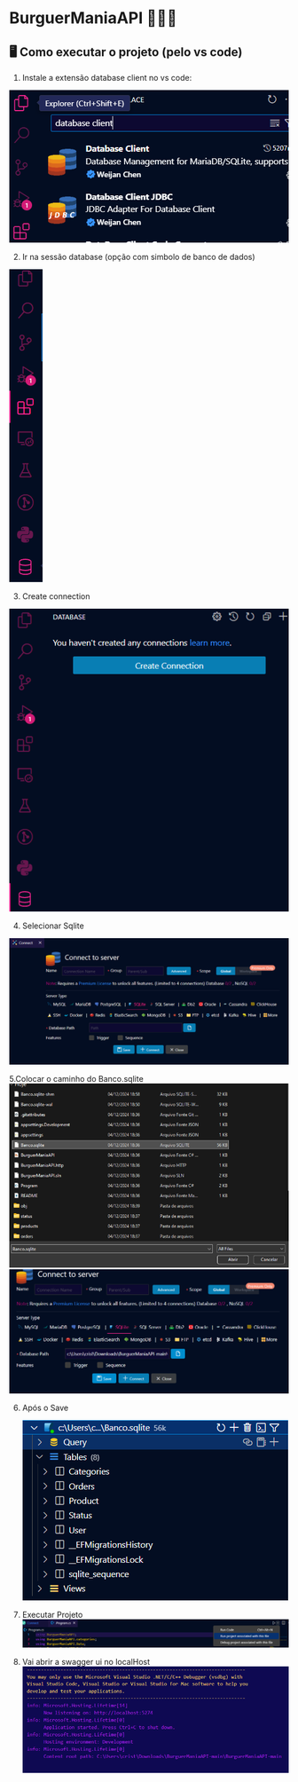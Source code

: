 # BurguerManiaAPI 🍔🍔🍔

## 🖥️ Como executar o projeto (pelo vs code)

1. Instale a extensão database client no vs code:

   <div align="center">
  ![passo1](/ImagesReadme/passo1.png)
  </div>

  
2. Ir na sessão database (opção com simbolo de banco de dados)

  ![passo2](/ImagesReadme/passo2.png)

3. Create connection
   
  ![passo3](/ImagesReadme/passo3.png)

4. Selecionar Sqlite

  ![passo4](/ImagesReadme/passo4.png)

5.Colocar o caminho do Banco.sqlite
   ![passo5](/ImagesReadme/passo51.png)
  ![passo5](/ImagesReadme/passo5.png)

6. Após o Save

   ![passo6](/ImagesReadme/passo6.png)
   
8. Executar Projeto
 ![passo7](/ImagesReadme/passo7.png) 
9. Vai abrir a swagger ui no localHost
 ![passo8](/ImagesReadme/passo8.png)
